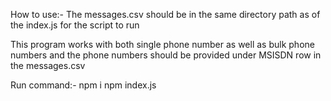 How to use:-
The messages.csv should be in the same directory path as of the index.js for the script to run

This program works with both single phone number as well as bulk phone numbers and the phone numbers should be provided under MSISDN row in the messages.csv

Run command:-
npm i
npm index.js